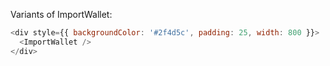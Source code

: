 Variants of ImportWallet:

```js
<div style={{ backgroundColor: '#2f4d5c', padding: 25, width: 800 }}>
  <ImportWallet />
</div>
```
